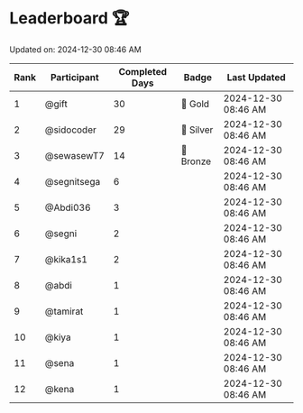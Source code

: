 # Leaderboard 🏆

Updated on: 2024-12-30 08:46 AM

| Rank | Participant       | Completed Days | Badge      | Last Updated         |
|------|-------------------|----------------|------------|----------------------|
| 1    | @gift             | 30             | 🏅 Gold     | 2024-12-30 08:46 AM |
| 2    | @sidocoder        | 29             | 🥈 Silver   | 2024-12-30 08:46 AM |
| 3    | @sewasewT7        | 14             | 🥉 Bronze   | 2024-12-30 08:46 AM |
| 4    | @segnitsega       | 6              |            | 2024-12-30 08:46 AM |
| 5    | @Abdi036          | 3              |            | 2024-12-30 08:46 AM |
| 6    | @segni            | 2              |            | 2024-12-30 08:46 AM |
| 7    | @kika1s1          | 2              |            | 2024-12-30 08:46 AM |
| 8    | @abdi             | 1              |            | 2024-12-30 08:46 AM |
| 9    | @tamirat          | 1              |            | 2024-12-30 08:46 AM |
| 10   | @kiya             | 1              |            | 2024-12-30 08:46 AM |
| 11   | @sena             | 1              |            | 2024-12-30 08:46 AM |
| 12   | @kena             | 1              |            | 2024-12-30 08:46 AM |
